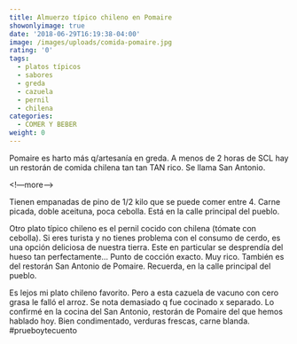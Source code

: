 ```yaml
---
title: Almuerzo típico chileno en Pomaire
showonlyimage: true
date: '2018-06-29T16:19:38-04:00'
image: /images/uploads/comida-pomaire.jpg
rating: '0'
tags:
  - platos típicos
  - sabores
  - greda
  - cazuela
  - pernil
  - chilena
categories:
  - COMER Y BEBER
weight: 0
---
```

Pomaire es harto más q/artesanía en greda. A menos de 2 horas de SCL hay un restorán de comida chilena tan tan TAN rico. Se llama San Antonio.

 <!—more-->

Tienen empanadas de pino de 1/2 kilo que se puede comer entre 4. Carne picada, doble aceituna, poca cebolla. Está en la calle principal del pueblo. 

Otro plato típico chileno es el pernil cocido con chilena (tómate con cebolla). Si eres turista y no tienes problema con el consumo de cerdo, es una opción deliciosa de nuestra tierra. Este en particular se desprendía del hueso tan perfectamente... Punto de cocción exacto. Muy rico. También es del restorán San Antonio de Pomaire. Recuerda, en la calle principal del pueblo. 

Es lejos mi plato chileno favorito. Pero a esta cazuela de vacuno con cero grasa le falló el arroz. Se nota demasiado q fue cocinado x separado. Lo confirmé en la cocina del San Antonio, restorán de Pomaire del que hemos hablado hoy. Bien condimentado, verduras frescas, carne blanda. #prueboytecuento
